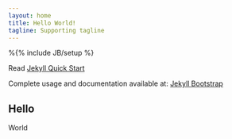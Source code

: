 ```yaml
---
layout: home
title: Hello World!
tagline: Supporting tagline
---
```

%{% include JB/setup %}

Read [Jekyll Quick Start](http://jekyllbootstrap.com/usage/jekyll-quick-start.html)

Complete usage and documentation available at: [Jekyll Bootstrap](http://jekyllbootstrap.com)

## Hello
World

